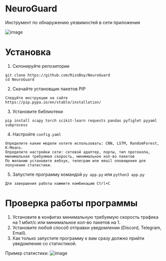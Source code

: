 # NeuroGuard

Инструмент по обнаружению уязвимостей в сети приложения

![image](https://github.com/user-attachments/assets/52cead56-d4ef-457b-9d3f-ef2f11f43e9e)

# Установка

1. Склонируйте репозитории

```
git clone https://github.com/RizoBoy/NeuroGuard
cd NeuroGuard
```

2. Скачайте установщик пакетов PIP

```
Следуйте инструкции на сайте https://pip.pypa.io/en/stable/installation/
```

3. Установите библиотеки

```
pip install scapy torch scikit-learn requests pandas pyfiglet pyyaml subprocess
```

4. Настройте `config.yaml`

```
Определите какие модели хотите использовать: CNN, LSTM, RandomForest, K-Means.
Определите настройки сети: сетевой адаптер, порты, тип протокола, минимальная требуемая скорость, минимальное кол-во пакетов
По желанию установите вебхук, телеграм или email оповещения для получение статистики.
```

5. Запустите программу командой `py app.py` или `python3 app.py`

```
Для завершения работы нажмите комбинацию Ctrl+C
```

# Проверка работы программы

1. Установите в конфигах минимальную требуемую скорость трафика на 1 мбит/с или минимальное кол-во пакетов на 1.
2. Установите любой способ отправки уведомлении (Discord, Telegram, Email).
3. Как только запустите программу к вам сразу должно прийти уведомление со статистикой.

Пример статистики:
![image](https://github.com/user-attachments/assets/e19676ed-b347-4535-945b-030268647462)

